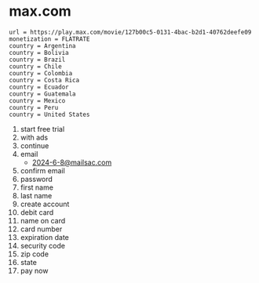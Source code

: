 # max.com

~~~
url = https://play.max.com/movie/127b00c5-0131-4bac-b2d1-40762deefe09
monetization = FLATRATE
country = Argentina
country = Bolivia
country = Brazil
country = Chile
country = Colombia
country = Costa Rica
country = Ecuador
country = Guatemala
country = Mexico
country = Peru
country = United States
~~~

1. start free trial
2. with ads
3. continue
4. email
   - 2024-6-8@mailsac.com
5. confirm email
6. password
7. first name
8. last name
9. create account
10. debit card
11. name on card
12. card number
13. expiration date
14. security code
15. zip code
16. state
17. pay now
